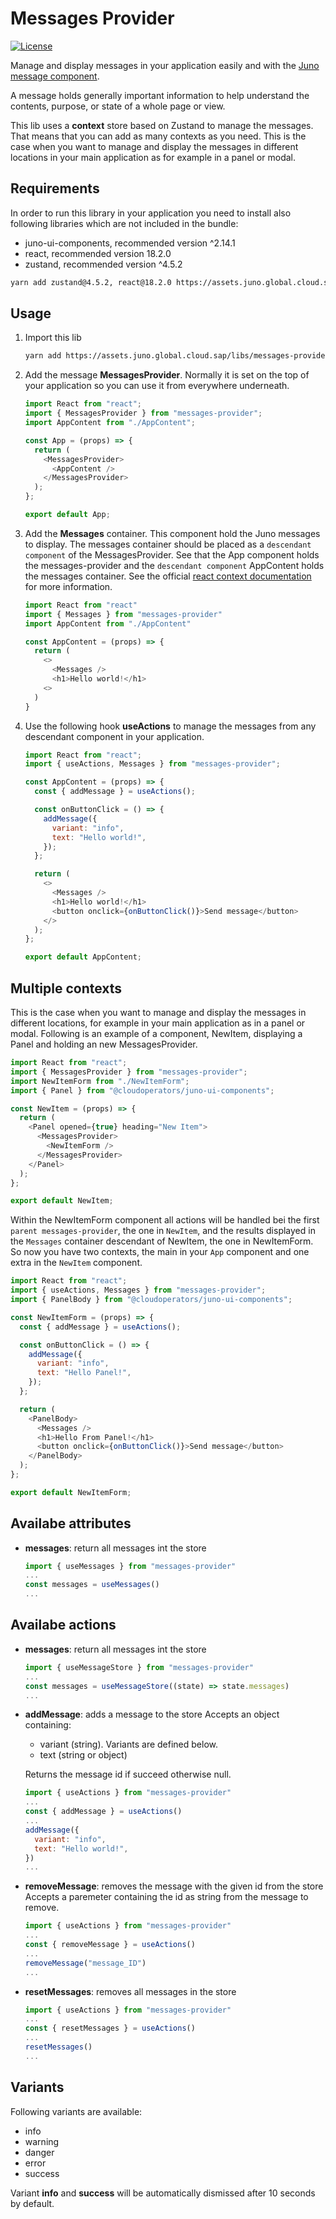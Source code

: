 # Messages Provider

[![License](https://img.shields.io/badge/License-Apache%202.0-blue.svg)](LICENSE)

Manage and display messages in your application easily and with the [Juno message component](https://github.com/cloudoperators/juno/blob/main/libs/juno-ui-components/README.md).

A message holds generally important information to help understand the contents, purpose, or state of a whole page or view.

This lib uses a **context** store based on Zustand to manage the messages. That means that you can add as many contexts as you need. This is the case when you want to manage and display the messages in different locations in your main application as for example in a panel or modal.

## Requirements

In order to run this library in your application you need to install also following libraries which are not included in the bundle:

- juno-ui-components, recommended version ^2.14.1
- react, recommended version 18.2.0
- zustand, recommended version ^4.5.2

```bash
yarn add zustand@4.5.2, react@18.2.0 https://assets.juno.global.cloud.sap/libs/juno-ui-components@2.14.1/package.tgz
```

## Usage

1. Import this lib

   ```bash
   yarn add https://assets.juno.global.cloud.sap/libs/messages-provider@0.1.12/package.tgz
   ```

2. Add the message **MessagesProvider**. Normally it is set on the top of your application so you can use it from everywhere underneath.

   ```javascript
   import React from "react";
   import { MessagesProvider } from "messages-provider";
   import AppContent from "./AppContent";

   const App = (props) => {
     return (
       <MessagesProvider>
         <AppContent />
       </MessagesProvider>
     );
   };

   export default App;
   ```

3. Add the **Messages** container. This component hold the Juno messages to display. The messages container should be placed as a `descendant component` of the MessagesProvider. See that the App component holds the messages-provider and the `descendant component` AppContent holds the messages container. See the official [react context documentation](descendants) for more information.

   ```javascript
   import React from "react"
   import { Messages } from "messages-provider"
   import AppContent from "./AppContent"

   const AppContent = (props) => {
     return (
       <>
         <Messages />
         <h1>Hello world!</h1>
       <>
     )
   }
   ```

4. Use the following hook **useActions** to manage the messages from any descendant component in your application.

   ```javascript
   import React from "react";
   import { useActions, Messages } from "messages-provider";

   const AppContent = (props) => {
     const { addMessage } = useActions();

     const onButtonClick = () => {
       addMessage({
         variant: "info",
         text: "Hello world!",
       });
     };

     return (
       <>
         <Messages />
         <h1>Hello world!</h1>
         <button onclick={onButtonClick()}>Send message</button>
       </>
     );
   };

   export default AppContent;
   ```

## Multiple contexts

This is the case when you want to manage and display the messages in different locations, for example in your main application as in a panel or modal. Following is an example of a component, NewItem, displaying a Panel and holding an new MessagesProvider.

```javascript
import React from "react";
import { MessagesProvider } from "messages-provider";
import NewItemForm from "./NewItemForm";
import { Panel } from "@cloudoperators/juno-ui-components";

const NewItem = (props) => {
  return (
    <Panel opened={true} heading="New Item">
      <MessagesProvider>
        <NewItemForm />
      </MessagesProvider>
    </Panel>
  );
};

export default NewItem;
```

Within the NewItemForm component all actions will be handled bei the first `parent messages-provider`, the one in `NewItem`, and the results displayed in the `Messages` container descendant of NewItem, the one in NewItemForm. So now you have two contexts, the main in your `App` component and one extra in the `NewItem` component.

```javascript
import React from "react";
import { useActions, Messages } from "messages-provider";
import { PanelBody } from "@cloudoperators/juno-ui-components";

const NewItemForm = (props) => {
  const { addMessage } = useActions();

  const onButtonClick = () => {
    addMessage({
      variant: "info",
      text: "Hello Panel!",
    });
  };

  return (
    <PanelBody>
      <Messages />
      <h1>Hello From Panel!</h1>
      <button onclick={onButtonClick()}>Send message</button>
    </PanelBody>
  );
};

export default NewItemForm;
```

## Availabe attributes

- **messages**: return all messages int the store

  ```javascript
  import { useMessages } from "messages-provider"
  ...
  const messages = useMessages()
  ...
  ```

## Availabe actions

- **messages**: return all messages int the store

  ```javascript
  import { useMessageStore } from "messages-provider"
  ...
  const messages = useMessageStore((state) => state.messages)
  ...
  ```

- **addMessage**: adds a message to the store
  Accepts an object containing:

  - variant (string). Variants are defined below.
  - text (string or object)

  Returns the message id if succeed otherwise null.

  ```javascript
  import { useActions } from "messages-provider"
  ...
  const { addMessage } = useActions()
  ...
  addMessage({
    variant: "info",
    text: "Hello world!",
  })
  ...
  ```

- **removeMessage**: removes the message with the given id from the store
  Accepts a paremeter containing the id as string from the message to remove.

  ```javascript
  import { useActions } from "messages-provider"
  ...
  const { removeMessage } = useActions()
  ...
  removeMessage("message_ID")
  ...
  ```

- **resetMessages**: removes all messages in the store

  ```javascript
  import { useActions } from "messages-provider"
  ...
  const { resetMessages } = useActions()
  ...
  resetMessages()
  ...
  ```

## Variants

Following variants are available:

- info
- warning
- danger
- error
- success

Variant **info** and **success** will be automatically dismissed after 10 seconds by default.
